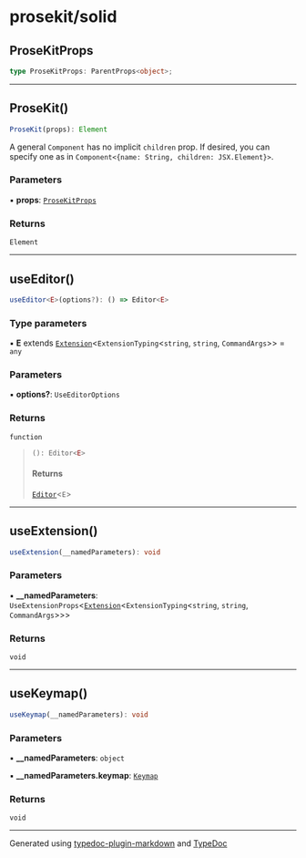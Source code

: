 # prosekit/solid

<a id="prosekitprops" name="prosekitprops"></a>

## ProseKitProps

```ts
type ProseKitProps: ParentProps<object>;
```

***

<a id="prosekit" name="prosekit"></a>

## ProseKit()

```ts
ProseKit(props): Element
```

A general `Component` has no implicit `children` prop.  If desired, you can
specify one as in `Component<{name: String, children: JSX.Element}>`.

### Parameters

▪ **props**: [`ProseKitProps`](solid.md#prosekitprops)

### Returns

`Element`

***

<a id="useeditor" name="useeditor"></a>

## useEditor()

```ts
useEditor<E>(options?): () => Editor<E>
```

### Type parameters

▪ **E** extends [`Extension`](core.md#extensiont)\<`ExtensionTyping`\<`string`, `string`, `CommandArgs`\>\> = `any`

### Parameters

▪ **options?**: `UseEditorOptions`

### Returns

`function`

> ```ts
> (): Editor<E>
> ```
>
> #### Returns
>
> [`Editor`](core.md#editore)\<`E`\>
>

***

<a id="useextension" name="useextension"></a>

## useExtension()

```ts
useExtension(__namedParameters): void
```

### Parameters

▪ **\_\_namedParameters**: `UseExtensionProps`\<[`Extension`](core.md#extensiont)\<`ExtensionTyping`\<`string`, `string`, `CommandArgs`\>\>\>

### Returns

`void`

***

<a id="usekeymap" name="usekeymap"></a>

## useKeymap()

```ts
useKeymap(__namedParameters): void
```

### Parameters

▪ **\_\_namedParameters**: `object`

▪ **\_\_namedParameters.keymap**: [`Keymap`](core.md#keymap)

### Returns

`void`

***

Generated using [typedoc-plugin-markdown](https://www.npmjs.com/package/typedoc-plugin-markdown) and [TypeDoc](https://typedoc.org/)
